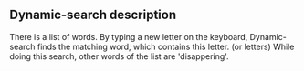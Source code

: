 ## Dynamic-search description

There is a list of words. By typing a new letter on the keyboard, Dynamic-search finds the matching word, which contains this letter. (or letters)
While doing this search, other words of the list are 'disappering'.
